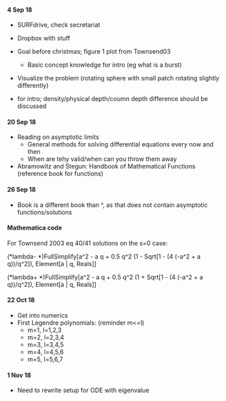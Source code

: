 #### 4 Sep 18

* SURFdrive, check secretariat
* Dropbox with stuff
* Goal before christmas; figure 1 plot from Townsend03
    - Basic concept knowledge for intro (eg what is a burst)
* Visualize the problem (rotating sphere with small patch rotating slightly differently)

* for intro; density/physical depth/coumn depth difference should be discussed


#### 20 Sep 18

* Reading on asymptotic limits
    - General methods for solving differential equations every now and then
    - When are tehy valid/when can you throw them away
* Abramowitz and Stegun: Handbook of Mathematical Functions (reference book for functions)


#### 26 Sep 18

* Book is a different book than ^, as that does not contain asymptotic functions/solutions


#### Mathematica code
For Townsend 2003 eq 40/41 solutions on the s=0 case:

(*lambda- *)FullSimplify[a^2 - a q + 0.5 q^2 (1 - Sqrt[1 - (4 (-a^2 + a q))/q^2]), Element[a | q, Reals]]

(*lambda+ *)FullSimplify[a^2 - a q + 0.5 q^2 (1 + Sqrt[1 - (4 (-a^2 + a q))/q^2]), Element[a | q, Reals]]


#### 22 Oct 18

* Get into numerics
* First Legendre polynomials: (reminder m<=l)
    - m=1, l=1,2,3
    - m=2, l=2,3,4
    - m=3, l=3,4,5
    - m=4, l=4,5,6
    - m=5, l=5,6,7


#### 1 Nov 18

* Need to rewrite setup for ODE with eigenvalue
